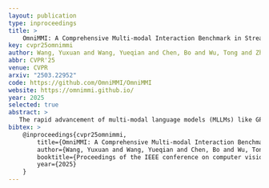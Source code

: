 ```yaml
---
layout: publication
type: inproceedings
title: >
    OmniMMI: A Comprehensive Multi-modal Interaction Benchmark in Streaming Video Contexts
key: cvpr25omnimmi
author: Wang, Yuxuan and Wang, Yueqian and Chen, Bo and Wu, Tong and Zhao, Dongyan and Zheng#, Zilong
abbr: CVPR'25
venue: CVPR
arxiv: "2503.22952"
code: https://github.com/OmniMMI/OmniMMI
website: https://omnimmi.github.io/
year: 2025
selected: true
abstract: >
   The rapid advancement of multi-modal language models (MLLMs) like GPT-4o has propelled the development of Omni language models, designed to process and proactively respond to continuous streams of multi-modal data. Despite their potential, evaluating their real-world interactive capabilities in streaming video contexts remains a formidable challenge. In this work, we introduce OmniMMI, a comprehensive multi-modal interaction benchmark tailored for OmniLLMs in streaming video contexts. OmniMMI encompasses over 1,121 real-world interactive videos and 2,290 questions, addressing two critical yet underexplored challenges in existing video benchmarks: streaming video understanding and proactive reasoning, across six distinct subtasks. Moreover, we propose a novel framework, Multi-modal Multiplexing Modeling (M4), designed to enhance real-time interactive reasoning with minimum finetuning on pre-trained MLLMs. Extensive experimental results reveal that the existing MLLMs fall short in interactive streaming understanding, particularly struggling with proactive tasks and multi-turn queries. Our proposed M4, though lightweight, demonstrates a significant improvement in handling proactive tasks and real-time interactions.
bibtex: >
    @inproceedings{cvpr25omnimmi,
        title={OmniMMI: A Comprehensive Multi-modal Interaction Benchmark in Streaming Video Contexts},
        author={Wang, Yuxuan and Wang, Yueqian and Chen, Bo and Wu, Tong and Zhao, Dongyan and Zheng, Zilong},
        booktitle={Proceedings of the IEEE conference on computer vision and pattern recognition (CVPR)},
        year={2025}
    }
---
```

